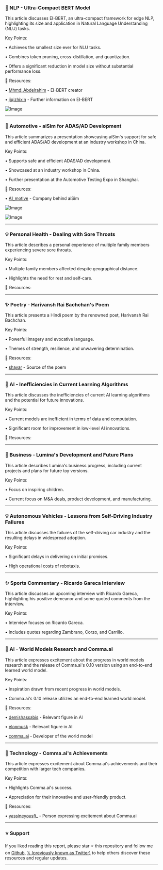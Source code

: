 ### 🤖 NLP - Ultra-Compact BERT Model

This article discusses EI-BERT, an ultra-compact framework for edge NLP, highlighting its size and application in Natural Language Understanding (NLU) tasks.


Key Points:

• Achieves the smallest size ever for NLU tasks.


• Combines token pruning, cross-distillation, and quantization.


•  Offers a significant reduction in model size without substantial performance loss.


🔗 Resources:

• [Mhmd_Abdelrahim](https://x.com/Mhmd_Abdelrahim) - EI-BERT creator


• [jiqizhixin](https://x.com/jiqizhixin) -  Further information on EI-BERT


![Image](https://pbs.twimg.com/media/GzK1-6xasAEVMNY?format=jpg&name=small)


---

### 🚀 Automotive - aiSim for ADAS/AD Development

This article summarizes a presentation showcasing aiSim's support for safe and efficient ADAS/AD development at an industry workshop in China.


Key Points:

•  Supports safe and efficient ADAS/AD development.


• Showcased at an industry workshop in China.


•  Further presentation at the Automotive Testing Expo in Shanghai.



🔗 Resources:

• [AI_motive](https://x.com/AI_motive) - Company behind aiSim


![Image](https://pbs.twimg.com/media/GzQ2fe-WUAEWMmw?format=jpg&name=small)


![Image](https://pbs.twimg.com/media/GzQ2gLSWcAAIOXu?format=jpg&name=small)


---

### 💡 Personal Health - Dealing with Sore Throats

This article describes a personal experience of multiple family members experiencing severe sore throats.


Key Points:

•  Multiple family members affected despite geographical distance.


•  Highlights the need for rest and self-care.


🔗 Resources:


---

### ✨ Poetry - Harivansh Rai Bachchan's Poem

This article presents a Hindi poem by the renowned poet, Harivansh Rai Bachchan.


Key Points:

•  Powerful imagery and evocative language.


•  Themes of strength, resilience, and unwavering determination.



🔗 Resources:

• [shayar](https://x.com/shayar) - Source of the poem


---

### 🤖 AI - Inefficiencies in Current Learning Algorithms

This article discusses the inefficiencies of current AI learning algorithms and the potential for future innovations.


Key Points:

•  Current models are inefficient in terms of data and computation.


•  Significant room for improvement in low-level AI innovations.


🔗 Resources:


---

### 🚀 Business - Lumina's Development and Future Plans

This article describes Lumina's business progress, including current projects and plans for future toy versions.


Key Points:

• Focus on inspiring children.


•  Current focus on M&A deals, product development, and manufacturing.



---

### 💡 Autonomous Vehicles - Lessons from Self-Driving Industry Failures

This article discusses the failures of the self-driving car industry and the resulting delays in widespread adoption.


Key Points:

•  Significant delays in delivering on initial promises.


•  High operational costs of robotaxis.



---

### ✨ Sports Commentary - Ricardo Gareca Interview

This article discusses an upcoming interview with Ricardo Gareca, highlighting his positive demeanor and some quoted comments from the interview.


Key Points:

•  Interview focuses on Ricardo Gareca.


• Includes quotes regarding Zambrano, Corzo, and Carrillo.



---

### 🤖 AI - World Models Research and Comma.ai

This article expresses excitement about the progress in world models research and the release of Comma.ai's 0.10 version using an end-to-end learned world model.


Key Points:

•  Inspiration drawn from recent progress in world models.


•  Comma.ai's 0.10 release utilizes an end-to-end learned world model.



🔗 Resources:

• [demishassabis](https://x.com/demishassabis) -  Relevant figure in AI


• [elonmusk](https://x.com/elonmusk) - Relevant figure in AI


• [comma_ai](https://x.com/comma_ai) - Developer of the world model



---

### 🚀 Technology - Comma.ai's Achievements

This article expresses excitement about Comma.ai's achievements and their competition with larger tech companies.


Key Points:

•  Highlights Comma.ai's success.


•  Appreciation for their innovative and user-friendly product.


🔗 Resources:

• [yassineyousfi_](https://x.com/yassineyousfi_) -  Person expressing excitement about Comma.ai


---

### ⭐️ Support

If you liked reading this report, please star ⭐️ this repository and follow me on [Github](https://github.com/Drix10), [𝕏 (previously known as Twitter)](https://x.com/DRIX_10_) to help others discover these resources and regular updates.

---